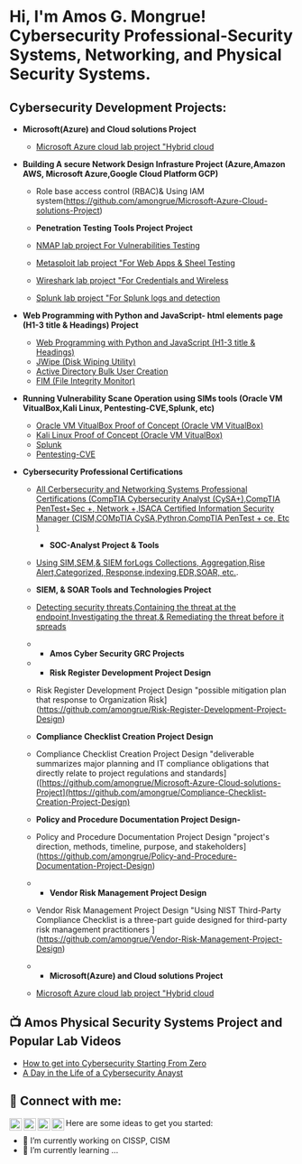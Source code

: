 <h1>Hi, I'm Amos G. Mongrue! Cybersecurity Professional-Security Systems, Networking, and Physical Security Systems.

<h2>Cybersecurity Development Projects:</h2>

- <b>Microsoft(Azure) and Cloud solutions Project</b>
  - [Microsoft Azure cloud lab project "Hybrid cloud](https://github.com/amongrue/Microsoft-Azure-Cloud-solutions-Project)
- <b>Building A secure Network Design Infrasture Project (Azure,Amazon AWS, Microsoft Azure,Google Cloud Platform GCP)</b>
  - Role base access control (RBAC)& Using IAM system(https://github.com/amongrue/Microsoft-Azure-Cloud-solutions-Project)
 
  -  <b>Penetration Testing Tools Project Project</b>
  - [NMAP lab project For Vulnerabilities Testing](https://github.com/amongrue/For-Vulnerabilities-Testing)
  -  [Metasploit lab project "For Web Apps & Sheel Testing](https://github.com/amongrue/Metasploit)
  - [Wireshark lab project "For Credentials and Wireless](https://github.com/amongrue/Wireshark)
  - [Splunk lab project "For Splunk logs and detection](https://github.com/amongrue/Splunk)
    
- <b>Web Programming with Python and JavaScript- html elements page (H1-3 title & Headings) Project</b>
  - [Web Programming with Python and JavaScript (H1-3 title & Headings)](https://github.com/amongrue/Web-Programming-with-Python-and-JavaScript--html-elements-page)
  - [JWipe (Disk Wiping Utility)](https://github.com/joshmadakor1/Jwipe.PowerShell)
  - [Active Directory Bulk User Creation](https://github.com/joshmadakor1/AD_PS)
  - [FIM (File Integrity Monitor)](https://github.com/joshmadakor1/PowerShell-Integrity-FIM)
    
- <b>Running Vulnerability Scane Operation using SIMs tools (Oracle VM VitualBox,Kali Linux, Pentesting-CVE,Splunk, etc)</b>
  - [Oracle VM VitualBox Proof of Concept (Oracle VM VitualBox)](https://github.com/amongrue/Vulnerability-Scane-Operation-using-SIMs-tools-)
  - [Kali Linux Proof of Concept (Oracle VM VitualBox)](https://github.com/amongrue/Vulnerability-Scane-Operation-using-SIMs-tools-)
  - [Splunk](https://github.com/amongrue/Vulnerability-Scane-Operation-using-SIMs-tools-)
  - [Pentesting-CVE](https://github.com/amongrue/Vulnerability-Scane-Operation-using-SIMs-tools-)
    
- <b> Cybersecurity Professional Certifications </b>
  - [All Cerbersecurity and Networking Systems Professional Certifications (CompTIA Cybersecurity Analyst (CySA+),CompTIA PenTest+Sec +, Network +,ISACA Certified Information Security Manager (CISM,COMpTIA CySA,Pythron,CompTIA PenTest + ce, Etc )](https://github.com/amongrue/Professional-Certifications)
    
    -  <b>SOC-Analyst Project & Tools </b>
  - [Using SIM,SEM,& SIEM forLogs Collections, Aggregation,Rise Alert,Categorized, Response,indexing,EDR,SOAR, etc.](https://github.com/amongrue/SoC-Analyst-Projects).
 
  -  <b> SIEM, & SOAR Tools and Technologies Project</b>
  - [Detecting security threats,Containing the threat at the endpoint,Investigating the threat,& Remediating the threat before it spreads ](https://github.com/amongrue/SIEM-SOAR-Tools-and-Technologies-Project)
    
  - - <b> Amos Cyber Security GRC Projects</b>
  
  - - <b>Risk Register Development Project Design</b>
  
  - Risk Register Development Project Design "possible mitigation plan that response to Organization Risk](https://github.com/amongrue/Risk-Register-Development-Project-Design)
  -  <b>Compliance Checklist Creation Project Design</b>
  - Compliance Checklist Creation Project Design "deliverable summarizes major planning and IT compliance obligations that directly relate to project regulations and standards]([https://github.com/amongrue/Microsoft-Azure-Cloud-solutions-Project](https://github.com/amongrue/Compliance-Checklist-Creation-Project-Design)
  -  <b>Policy and Procedure Documentation Project Design-</b>
  - Policy and Procedure Documentation Project Design "project's direction, methods, timeline, purpose, and stakeholders](https://github.com/amongrue/Policy-and-Procedure-Documentation-Project-Design)
  - - <b>Vendor Risk Management Project Design</b>
  - Vendor Risk Management Project Design "Using NIST Third-Party Compliance Checklist is a three-part guide designed for third-party risk management practitioners ](https://github.com/amongrue/Vendor-Risk-Management-Project-Design)
  - - <b>Microsoft(Azure) and Cloud solutions Project</b>
  - [Microsoft Azure cloud lab project "Hybrid cloud](https://github.com/amongrue/Microsoft-Azure-Cloud-solutions-Project)

<h2>📺 Amos Physical Security Systems Project and Popular Lab Videos</h2>

- [How to get into Cybersecurity Starting From Zero](https://www.youtube.com/watch?v=a83ASGn_V_s)
- [A Day in the Life of a Cybersecurity Anayst](https://www.youtube.com/watch?v=uHy3oM7NnoU)


<h2> 🤳 Connect with me:</h2>

[<img align="left" alt="JoshMadakor | YouTube" width="22px" src="https://cdn.jsdelivr.net/npm/simple-icons@v3/icons/youtube.svg" />][youtube]
[<img align="left" alt="JoshMadakor | Twitter" width="22px" src="https://cdn.jsdelivr.net/npm/simple-icons@v3/icons/twitter.svg" />][twitter]
[<img align="left" alt="JoshMadakor | LinkedIn" width="22px" src="https://cdn.jsdelivr.net/npm/simple-icons@v3/icons/linkedin.svg" />][linkedin]
[<img align="left" alt="JoshMadakor | Instagram" width="22px" src="https://cdn.jsdelivr.net/npm/simple-icons@v3/icons/instagram.svg" />][instagram]

[twitter]: https://x.com/amos_mongrue
[youtube]: https://www.youtube.com/c/joshmadakor
[instagram]: https://www.instagram.com/joshmadakor/
[linkedin]: https://linkedin.com/in/amos-g-mongrue-bsc-msc-mscsia



Here are some ideas to get you started:
- 🔭 I’m currently working on CISSP, CISM
- 🌱 I’m currently learning ...
